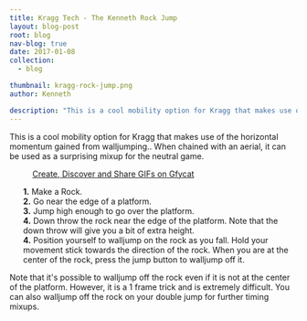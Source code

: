 ```yaml
---
title: Kragg Tech - The Kenneth Rock Jump
layout: blog-post
root: blog
nav-blog: true
date: 2017-01-08
collection:
  - blog

thumbnail: kragg-rock-jump.png
author: Kenneth

description: "This is a cool mobility option for Kragg that makes use of the horizontal momentum gained from walljumping.. When chained with an aerial, it can be used as a surprising mixup for the neutral game."
---
```


This is a cool mobility option for Kragg that makes use of the horizontal momentum gained from walljumping.. When chained with an aerial, it can be used as a surprising mixup for the neutral game.

<figure><a class="embedly-card" href="https://gfycat.com/UncommonMixedBinturong">Create, Discover and Share GIFs on Gfycat</a>
<script async src="//cdn.embedly.com/widgets/platform.js" charset="UTF-8"></script></figure>

<ul style="list-style: none!important">
<li><strong>1.</strong> Make a Rock.</li>
<li><strong>2.</strong> Go near the edge of a platform.</li>
<li><strong>3.</strong> Jump high enough to go over the platform.</li>
<li><strong>4.</strong> Down throw the rock near the edge of the platform. Note that the down throw will give you a bit of extra height.</li>
<li><strong>4.</strong> Position yourself to walljump on the rock as you fall. Hold your movement stick towards the direction of the rock. When you are at the center of the rock, press the jump button to walljump off it.</li>
</ul>

Note that it's possible to walljump off the rock even if it is not at the center of the platform. However, it is a 1 frame trick and is extremely difficult. You can also walljump off the rock on your double jump for further timing mixups.

